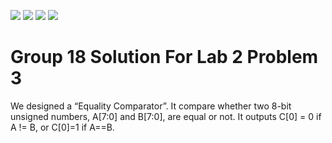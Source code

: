 ![](../../workflows/gds/badge.svg) ![](../../workflows/docs/badge.svg) ![](../../workflows/test/badge.svg) ![](../../workflows/fpga/badge.svg)

# Group 18 Solution For Lab 2 Problem 3
We designed a “Equality Comparator”. It compare whether two 8-bit unsigned numbers, A[7:0] and B[7:0], are equal or not. It outputs C[0] = 0 if A != B, or C[0]=1 if A==B.
